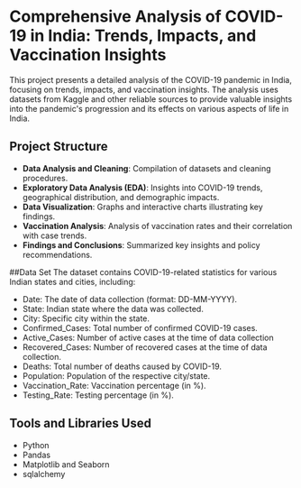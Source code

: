 # Comprehensive Analysis of COVID-19 in India: Trends, Impacts, and Vaccination Insights

This project presents a detailed analysis of the COVID-19 pandemic in India, focusing on trends, impacts, and vaccination insights. The analysis uses datasets from Kaggle and other reliable sources to provide valuable insights into the pandemic's progression and its effects on various aspects of life in India.

## Project Structure

- **Data Analysis and Cleaning**: Compilation of datasets and cleaning procedures.
- **Exploratory Data Analysis (EDA)**: Insights into COVID-19 trends, geographical distribution, and demographic impacts.
- **Data Visualization**: Graphs and interactive charts illustrating key findings.
- **Vaccination Analysis**: Analysis of vaccination rates and their correlation with case trends.
- **Findings and Conclusions**: Summarized key insights and policy recommendations.

##Data Set
The dataset contains COVID-19-related statistics for various Indian states and cities, including:
* Date: The date of data collection (format: DD-MM-YYYY).
* State: Indian state where the data was collected.
* City: Specific city within the state.
* Confirmed_Cases: Total number of confirmed COVID-19 cases.
* Active_Cases: Number of active cases at the time of data collection
* Recovered_Cases: Number of recovered cases at the time of data collection.
* Deaths: Total number of deaths caused by COVID-19.
* Population: Population of the respective city/state.
* Vaccination_Rate: Vaccination percentage (in %).
* Testing_Rate: Testing percentage (in %).

## Tools and Libraries Used

- Python
- Pandas
- Matplotlib and Seaborn
- sqlalchemy


